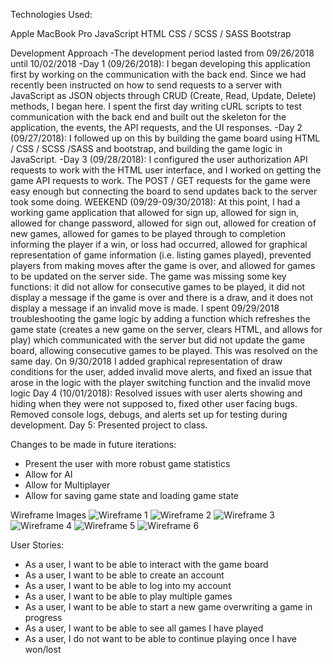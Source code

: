 Technologies Used:

Apple MacBook Pro
JavaScript
HTML
CSS / SCSS / SASS
Bootstrap

Development Approach
  -The development period lasted from 09/26/2018 until 10/02/2018
  -Day 1 (09/26/2018): I began developing this application first by working on the communication with the back end. Since we had recently been instructed on how to send requests to a server with JavaScript as JSON objects through CRUD (Create, Read, Update, Delete) methods, I began here. I spent the first day writing cURL scripts to test communication with the back end and built out the skeleton for the application, the events, the API requests, and the UI responses.
  -Day 2 (09/27/2018): I followed up on this by building the game board using HTML / CSS / SCSS /SASS and bootstrap, and building the game logic in JavaScript.
  -Day 3 (09/28/2018): I configured the user authorization API requests to work with the HTML user interface, and I worked on getting the game API requests to work. The POST / GET requests for the game were easy enough but connecting the board to send updates back to the server took some doing.
  WEEKEND (09/29-09/30/2018): At this point, I had a working game application that allowed for sign up, allowed for sign in, allowed for change password, allowed for sign out, allowed for creation of new games, allowed for games to be played through to completion informing the player if a win, or loss had occurred, allowed for graphical representation of game information (i.e. listing games played), prevented players from making moves after the game is over, and allowed for games to be updated on the server side. The game was missing some key functions: it did not allow for consecutive games to be played, it did not display a message if the game is over and there is a draw, and it does not display a message if an invalid move is made. I spent 09/29/2018 troubleshooting the game logic by adding a function which refreshes the game state (creates a new game on the server, clears HTML, and allows for play) which communicated with the server but did not update the game board, allowing consecutive games to be played. This was resolved on the same day. On 9/30/2018 I added graphical representation of draw conditions for the user, added invalid move alerts, and fixed an issue that arose in the logic with the player switching function and the invalid move logic
  Day 4 (10/01/2018): Resolved issues with user alerts showing and hiding when they were not supposed to, fixed other user facing bugs. Removed console logs, debugs, and alerts set up for testing during development.
  Day 5: Presented project to class.

Changes to be made in future iterations:
- Present the user with more robust game statistics
- Allow for AI
- Allow for Multiplayer
- Allow for saving game state and loading game state

Wireframe Images
![Wireframe 1](https://i.imgur.com/2G1QzE9.jpg)
![Wireframe 2](https://i.imgur.com/cObIK97.jpg)
![Wireframe 3](https://i.imgur.com/MXxQesO.jpg)
![Wireframe 4](https://i.imgur.com/MWmtul4.jpg)
![Wireframe 5](https://i.imgur.com/UNGLX8U.jpg)
![Wireframe 6](https://i.imgur.com/bRwHufr.jpg)

User Stories:
- As a user, I want to be able to interact with the game board
 - As a user, I want to be able to create an account
 - As a user, I want to be able to log into my account
 - As a user, I want to be able to play multiple games
 - As a user, I want to be able to start a new game overwriting a game in progress
 - As a user, I want to be able to see all games I have played
 - As a user, I do not want to be able to continue playing once I have won/lost
